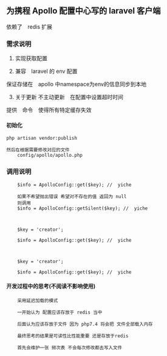 ## 为携程 Apollo 配置中心写的 laravel 客户端
 
依赖了　redis 扩展

###  需求说明

1. 实现获取配置

2. 兼容　laravel 的 env 配置  

保证存储在　apollo 中namespace为env的信息同步到本地

3. 关于更新 不主动更新　在配置中设置超时时间

提供　命令　使得所有特定缓存失效　



#### 初始化　

    php artisan vendor:publish

    然后在根据需要修改对应的文件　
        config/apollo/apollo.php

###  调用说明

```
    $info = ApolloConfig::get($key); //  yiche
    
    如果不希望抛出错误 希望对不存在的值 返回为 null 
    则调用 
    $info = ApolloConfig::getSilent($key); //  yiche
    
```

``` 调用默认命名空间

    $key = 'creator';
        
    $info = ApolloConfig::get($key); //  yiche
    
```


``` 调用 env 命名空间

    $key = 'creator'; 
           
    $info = ApolloConfig::get($key); //  yiche
```


#### 开发过程中的思考(不阅读不影响使用)
```
    采用延迟加载的模式
    
    一开始认为 配置应该存放于 redis 当中
    
    后面认为应该存放于文件 因为 php7.4 将会把 文件全部载入内存 
    
    最终思考的结果是可读性比性能重要 还是存放于redis 
    
    首先会维护一张 频次表 不会每次修改都去写入文件
```



